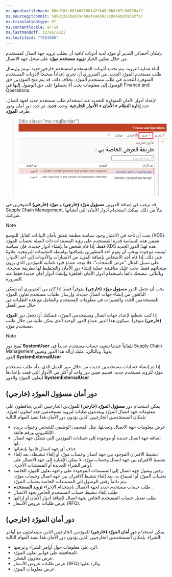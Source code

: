```yaml
---
ms.openlocfilehash: 80dd18fc081b60780142f848e5b0f67c9d678af2
ms.sourcegitcommit: 5808c282bab7adb0afea850c2c8964b859502f8c
ms.translationtype: HT
ms.contentlocale: ar-SA
ms.lasthandoff: 12/06/2021
ms.locfileid: "7893000"
---
```

بإمكان أخصائي التدبير أو مورّد لديه أذونات كافية أن يطلب تزويد جهة اتصال كمستخدم من خلال تمكين الخيار **تزويد مستخدم مورّد** على سجل جهة الاتصال.

أثناء عملية التزويد، يتم تحديد أذونات المستخدم لمستخدم خارجي جديد، ويتم وإرسال طلب مستخدم المورّد الجديد. من الضروري أن تجري إعداداً صحيحاً لأذونات المستخدم المتوفرة للتحديد في طلب مستخدم المورّد. بخلاف ذلك، قد يتم منح المورّدين حق الوصول إلى معلومات يجب ألا يحصلوا على حق الوصول إليها في Finance and Operations.

لإعداد أدوار الأمان المتوفرة للتحديد عند استخدام طلب مستخدم جديد لجهة اتصال، حدد **إدارة النظام > الأمان > الأدوار الخارجية**، وحدد **جديد**، ثم حدد دور أمان ودور طرف **المورّد**.

> [!div class="mx-imgBorder"]
> ![لقطة شاشة لصفحة الأدوار الخارجية لإعداد أدوار الأمان.](../media/security-roles-ss.png)


قد ترغب في إضافة الدورين **مسؤول مورّد (خارجي)** و **مورّد (خارجي)** المتوفرين في Supply Chain Management. بدلاً من ذلك، يمكنك استخدام أدوار الأمان التي أنشأتها شركتك.

> [!NOTE]
> يجب أن تأخذ في الاعتبار وجود سياسة مطبقة تتعلق بأمان البيانات القابل للتوسع‬‬ (XDS). تضمن هذه السياسة قدرة المستخدم على رؤية المستندات ذات الصلة بحساب المورّد فقط. إذا قام شخص ما بإنشاء أدوار جديدة، فإن سياسة XDS هذه لهذا الدور الجديد ليست موجودة ويجب أن يقوم أحد المطورين بإضافتها بواسطة التعليمات البرمجية.
علاوةً على ذلك، إذا قام أحد الأشخاص بإضافة المزيد من الامتيازات والأذونات إلى أحد الأدوار، على سبيل المثال "عرض المنتجات"، فلا توجد عندئذٍ قيود تلقائية للمورّدين الذي يرون منتجاتهم فقط. يجب عليك مناقشة عملية إنشاء دور الأمان والتخطيط لها بطريقة صحيحة. وبالتالي، ننصحك دائماً باستخدام أدوار الأمان الجاهزة وإنشاء أدوار أمان جديدة فقط عند الضرورة.

يجب أن تجعل الدور **مسؤول مورّد (خارجي)** متوفراً فقط إذا كان من الضروري أن يتمكن البائعون من إنشاء جهات اتصال جديدة، وإرسال طلبات مستخدم تعاون المورّد للمستخدمين الجدد والتغييرات في معلومات المستخدم والتعامل مع هذه الطلبات من خلال سير العمل.

إذا كنت تخطط لإعداد جهات اتصال ومستخدمي المورّد، فيمكنك أن تجعل دور **المورّد (خارجي)‬** متوفراً. سيكون هذا الدور عندئذٍ الدور الوحيد الذي يمكن طلبه من خلال طلب مستخدم مورّد.

> [!NOTE]
> يُمنح دور **SystemUser** تلقائياً عندما تنشئ حساب مستخدم جديداً في Supply Chain Management يدوياً. وبالتالي، عليك إزالة هذا الدور وتعيين الدور **SystemExternalUser** .

إذا تم إنشاء حسابات مستخدمين جديدة من خلال سير العمل الذي بدأه طلب مستخدم مورّد لتزويد مستخدم جديد، فسيم تعيين دور واحد أو أكثر من الأدوار التي قمت بإعدادها لتعاون المورّد والدور **SystemExternalUser** .

## <a name="vendor-admin-external-security-role"></a>دور أمان مسؤول المورّد (خارجي)

يمكن استخدام دور **مسؤول المورّد (خارجي)** للمورّدين الخارجيين الذين يحافظون على معلومات جهة اتصال المورّد ويقدمون طلبات لتزويد مستخدمين جدد لتعاون المورّد. بإمكان المستخدمين الخارجيين الذين يؤدون دور الأمان هذا تنفيذ المهام التالية:

-   عرض معلومات جهة الاتصال وتعديلها، مثل المسمى الوظيفي للشخص وعنوان بريده الإلكتروني ورقم هاتفه.
-   إضافة جهة اتصال جديدة أو موجودة إلى حسابات المورّدين التي تشكّل جهة اتصال لها.
-   حذف أي جهة اتصال قاموا بإنشائها.
-   تنشيط الاقتران الموجود بين جهة اتصال وحساب مورّد أو إلغاء تنشيطه. بعد إلغاء تنشيط الاقتران بين جهة اتصال وحساب مورّد، لا يمكن الإشارة إلى جهة الاتصال على أوامر الشراء الجديدة أو المستندات الأخرى.
-   رفض وصول جهة اتصال إلى المستندات الموجودة على واجهه تعاون المورّد الخاصة بحساب المورّد أو السماح به. بعد إلغاء تنشيط الاقتران بين جهة اتصال وحساب مورّد، يتم دائماً رفض الوصول إلى المستندات الخاصة بحساب المورّد.‬
-   طلب حساب مستخدم جديد لجهة الاتصال باستخدام الإجراء **تزويد المستخدم** .
-   طلب إلغاء تنشيط حساب المستخدم الخاص بجهة الاتصال.
-   طلب تعديل حساب المستخدم الخاص بجهة اتصال لإضافة أدوار الأمان أو ازالتها.
-   عرض طلبات عروض الأسعار (RFQ)‬.

## <a name="vendor-external-security-role"></a>دور أمان المورّد (خارجي)

يمكن استخدام **دور أمان المورّد (خارجي)** للمورّدين الخارجيين الذين سيتعاملون مع أوامر الشراء. بإمكان المستخدمين الخارجيين الذين يؤدون دور الأمان هذا تنفيذ المهام التالية:

-   الرد على معلومات حول أوامر الشراء وعرضها.
-   المحافظة على فواتير تعاون المورّد.
-   عرض مخزون الشحن.
-   عرض طلبات عروض الأسعار (RFQ)‬ والرد عليها.
-   عرض معلومات المورّد.
